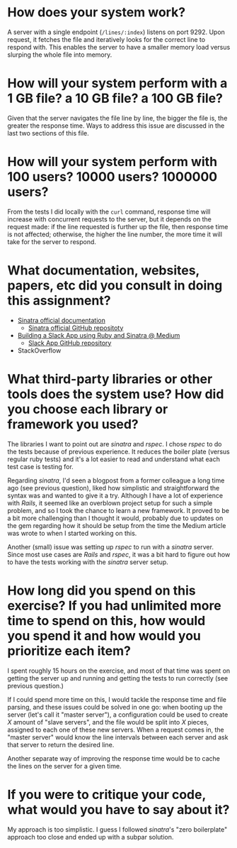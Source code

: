 # How does your system work?
A server with a single endpoint (`/lines/:index`) listens on port 9292. Upon request, it fetches the file and iteratively looks for the correct line to respond with. This enables the server to have a smaller memory load versus slurping the whole file into memory.

# How will your system perform with a 1 GB file? a 10 GB file? a 100 GB file?
Given that the server navigates the file line by line, the bigger the file is, the greater the response time. Ways to address this issue are discussed in the last two sections of this file.

# How will your system perform with 100 users? 10000 users? 1000000 users?
From the tests I did locally with the `curl` command, response time will increase with concurrent requests to the server, but it depends on the request made: if the line requested is further up the file, then response time is not affected; otherwise, the higher the line number, the more time it will take for the server to respond.

# What documentation, websites, papers, etc did you consult in doing this assignment?
- [Sinatra official documentation](http://sinatrarb.com/)
  - [Sinatra official GitHub repositoty](https://github.com/sinatra/sinatra)
- [Building a Slack App using Ruby and Sinatra @ Medium](https://revs.runtime-revolution.com/building-a-slack-app-using-ruby-and-sinatra-48c56ad1f051)
  - [Slack App GitHub repository](https://github.com/nunonamorado/slash_command_article)
- StackOverflow

# What third-party libraries or other tools does the system use? How did you choose each library or framework you used?
The libraries I want to point out are _sinatra_ and _rspec_. I chose _rspec_ to do the tests because of previous experience. It reduces the boiler plate (versus regular ruby tests) and it's a lot easier to read and understand what each test case is testing for.

Regarding _sinatra_, I'd seen a blogpost from a former colleague a long time ago (see previous question), liked how simplistic and straightforward the syntax was and wanted to give it a try. Although I have a lot of experience with _Rails_, it seemed like an overblown project setup for such a simple problem, and so I took the chance to learn a new framework. It proved to be a bit more challenging than I thought it would, probably due to updates on the gem regarding how it should be setup from the time the Medium article was wrote to when I started working on this.

Another (small) issue was setting up _rspec_ to run with a _sinatra_ server. Since most use cases are _Rails_ and _rspec_, it was a bit hard to figure out how to have the tests working with the _sinatra_ server setup.

# How long did you spend on this exercise? If you had unlimited more time to spend on this, how would you spend it and how would you prioritize each item?
I spent roughly 15 hours on the exercise, and most of that time was spent on getting the server up and running and getting the tests to run correctly (see previous question.)

If I could spend more time on this, I would tackle the response time and file parsing, and these issues could be solved in one go: when booting up the server (let's call it "master server"), a configuration could be used to create _X_ amount of "slave servers", and the file would be split into _X_ pieces, assigned to each one of these new servers. When a request comes in, the "master server" would know the line intervals between each server and ask that server to return the desired line.

Another separate way of improving the response time would be to cache the lines on the server for a given time.

# If you were to critique your code, what would you have to say about it?
My approach is too simplistic. I guess I followed _sinatra_'s "zero boilerplate" approach too close and ended up with a subpar solution.
